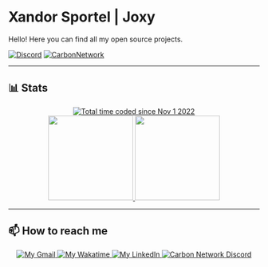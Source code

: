 # **Xandor Sportel | Joxy**

Hello! Here you can find all my open source projects. <br>

[![Discord](https://img.shields.io/discord/1203116259693301830.svg?label=&logo=discord&logoColor=fff&color=7389D8&labelColor=6A7EC2)](https://discord.gg/FhnQHcRvzp)
[![CarbonNetwork](https://img.shields.io/badge/www.-carbonnetwork.net-00FF33)](https://carbonnetwork.net/)

---

## **📊 Stats**
<div align="center" style="text-align:center">
    <a href="https://wakatime.com/@1b07e5dc-0cfc-4f05-9ea1-cf75986132d3" target="_blank">
        <img src="https://wakatime.com/badge/user/1b07e5dc-0cfc-4f05-9ea1-cf75986132d3.svg?style=for-the-badge" alt="Total time coded since Nov 1 2022" />
    </a>
</div>
<div align="center" style="text-align:center">
    <a href="https://joxydev.xyz">
        <img height=170rem src="https://github-readme-stats-sandy-nine-59.vercel.app/api?username=XandorSportel&theme=react&show_icons=true&hide_border=true"/>
        <img height=170rem src="https://github-readme-stats-sandy-nine-59.vercel.app/api/top-langs?username=XandorSportel&theme=react&show_icons=true&hide_border=true&layout=compact"/>
    </a>
<!--     <a href="#">
        <img width="49%" src="https://github-readme-stats.vercel.app/api?username=XandorSportel&show_icons=true&theme=monokai&count_private=true"
            alt="My Github stats">
    </a>
    <a href="#">
        <img width="49%" src="https://github-readme-streak-stats.herokuapp.com/?user=XandorSportel&theme=monokai"
            alt="My Github commit streak">
    </a> -->
</div>

---

## **📫 How to reach me**

<div align="center" style="text-align:center">
    <a href="mailto:xandorzakelijk@gmail.com">
        <img src="https://img.shields.io/badge/-Gmail-EA4335?style=for-the-badge&logo=Gmail&logoColor=white"
            alt="My Gmail">
    </a>
    <a href="https://wakatime.com/@XandorSportel/" target="_blank">
        <img src="https://img.shields.io/badge/-WakaTime-c14430?style=for-the-badge&logo=Wakatime&logoColor=white@Josee9988&color=green"
            alt="My Wakatime">
    </a>
    <a href="https://www.linkedin.com/in/xandor-sportel-204684244/" target="_blank">
        <img src="https://img.shields.io/badge/LinkedIn-0A66C2?style=for-the-badge&logo=linkedin&logoColor=white"
            alt="My LinkedIn">
    </a>
    <a href="https://discord.gg/FhnQHcRvzp" target="_blank">
        <img src="https://img.shields.io/discord/1203116259693301830?style=for-the-badge&logo=discord&logoColor=7289DA&label=Carbon%20Network&color=7289DA"
            alt="Carbon Network Discord">
    </a>
</div>
